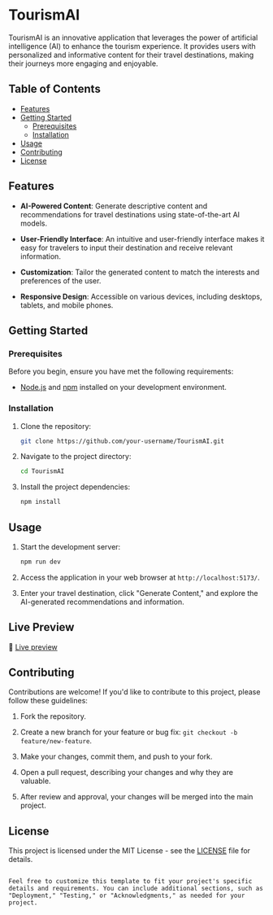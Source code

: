 


# TourismAI

TourismAI is an innovative application that leverages the power of artificial intelligence (AI) to enhance the tourism experience. It provides users with personalized and informative content for their travel destinations, making their journeys more engaging and enjoyable.

## Table of Contents
- [Features](#features)
- [Getting Started](#getting-started)
  - [Prerequisites](#prerequisites)
  - [Installation](#installation)
- [Usage](#usage)
- [Contributing](#contributing)
- [License](#license)

## Features

- **AI-Powered Content**: Generate descriptive content and recommendations for travel destinations using state-of-the-art AI models.

- **User-Friendly Interface**: An intuitive and user-friendly interface makes it easy for travelers to input their destination and receive relevant information.

- **Customization**: Tailor the generated content to match the interests and preferences of the user.

- **Responsive Design**: Accessible on various devices, including desktops, tablets, and mobile phones.

## Getting Started

### Prerequisites

Before you begin, ensure you have met the following requirements:

- [Node.js](https://nodejs.org/) and [npm](https://www.npmjs.com/) installed on your development environment.

### Installation

1. Clone the repository:

   ```bash
   git clone https://github.com/your-username/TourismAI.git
   ```

2. Navigate to the project directory:

   ```bash
   cd TourismAI
   ```

3. Install the project dependencies:

   ```bash
   npm install
   ```

## Usage

1. Start the development server:

   ```bash
   npm run dev
   ```

2. Access the application in your web browser at `http://localhost:5173/`.

3. Enter your travel destination, click "Generate Content," and explore the AI-generated recommendations and information.

## Live Preview

🚀 [Live preview](https://tourism-ai.vercel.app/)

## Contributing

Contributions are welcome! If you'd like to contribute to this project, please follow these guidelines:

1. Fork the repository.

2. Create a new branch for your feature or bug fix: `git checkout -b feature/new-feature`.

3. Make your changes, commit them, and push to your fork.

4. Open a pull request, describing your changes and why they are valuable.

5. After review and approval, your changes will be merged into the main project.

## License

This project is licensed under the MIT License - see the [LICENSE](LICENSE) file for details.
```

Feel free to customize this template to fit your project's specific details and requirements. You can include additional sections, such as "Deployment," "Testing," or "Acknowledgments," as needed for your project.
